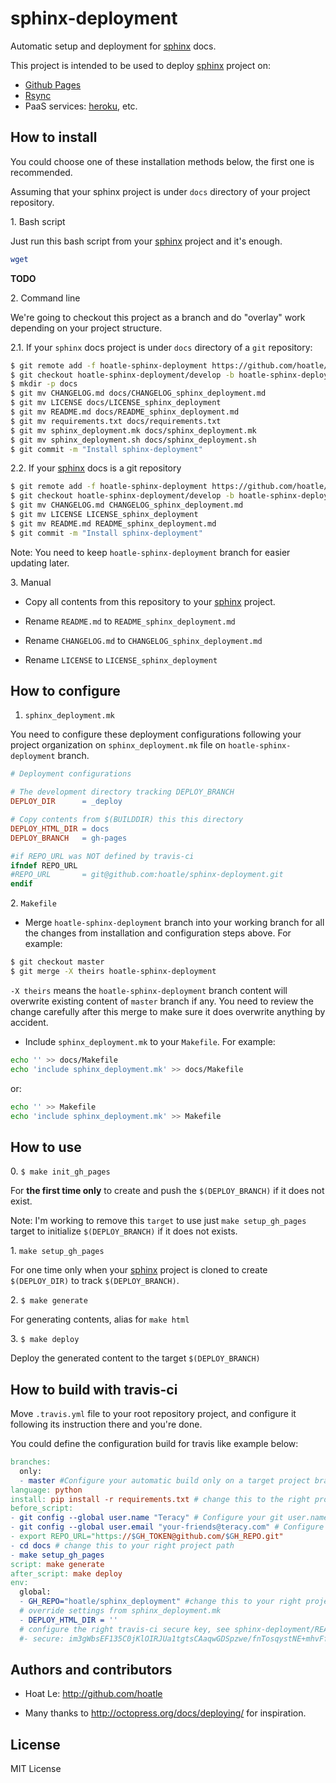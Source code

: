 sphinx-deployment
=================

Automatic setup and deployment for [sphinx][] docs.

This project is intended to be used to deploy [sphinx][] project on:

- [Github Pages](https://help.github.com/categories/20/articles)
- [Rsync](http://en.wikipedia.org/wiki/Rsync)
- PaaS services: [heroku](http://heroku.com/), etc.

How to install
---------------

You could choose one of these installation methods below, the first one is recommended.

Assuming that your sphinx project is under `docs` directory of your project repository.

1\. Bash script

Just run this bash script from your [sphinx][] project and it's enough.

``` bash
wget
```
**TODO**

2\. Command line

We're going to checkout this project as a branch and do "overlay" work depending on your project
structure.

2.1. If your `sphinx` docs project is under `docs` directory of a `git` repository:

``` bash
$ git remote add -f hoatle-sphinx-deployment https://github.com/hoatle/sphinx-deployment.git
$ git checkout hoatle-sphinx-deployment/develop -b hoatle-sphinx-deployment
$ mkdir -p docs
$ git mv CHANGELOG.md docs/CHANGELOG_sphinx_deployment.md
$ git mv LICENSE docs/LICENSE_sphinx_deployment
$ git mv README.md docs/README_sphinx_deployment.md
$ git mv requirements.txt docs/requirements.txt
$ git mv sphinx_deployment.mk docs/sphinx_deployment.mk
$ git mv sphinx_deployment.sh docs/sphinx_deployment.sh
$ git commit -m "Install sphinx-deployment"
```

2.2. If your [sphinx][] docs is a git repository

``` bash
$ git remote add -f hoatle-sphinx-deployment https://github.com/hoatle/sphinx-deployment.git
$ git checkout hoatle-sphinx-deployment/develop -b hoatle-sphinx-deployment
$ git mv CHANGELOG.md CHANGELOG_sphinx_deployment.md
$ git mv LICENSE LICENSE_sphinx_deployment
$ git mv README.md README_sphinx_deployment.md
$ git commit -m "Install sphinx-deployment"
```

Note: You need to keep `hoatle-sphinx-deployment` branch for easier updating later.

3\. Manual

- Copy all contents from this repository to your [sphinx][] project.

- Rename `README.md` to `README_sphinx_deployment.md`

- Rename `CHANGELOG.md` to `CHANGELOG_sphinx_deployment.md`

- Rename `LICENSE` to `LICENSE_sphinx_deployment`

How to configure
----------------

1. `sphinx_deployment.mk`

You need to configure these deployment configurations following your project organization on
`sphinx_deployment.mk` file on `hoatle-sphinx-deployment` branch.

``` Makefile
# Deployment configurations

# The development directory tracking DEPLOY_BRANCH
DEPLOY_DIR      = _deploy

# Copy contents from $(BUILDDIR) this this directory
DEPLOY_HTML_DIR = docs
DEPLOY_BRANCH   = gh-pages

#if REPO_URL was NOT defined by travis-ci
ifndef REPO_URL
#REPO_URL       = git@github.com:hoatle/sphinx-deployment.git
endif
```

2\. `Makefile`

- Merge `hoatle-sphinx-deployment` branch into your working branch for all the changes from
installation and configuration steps above. For example:

``` bash
$ git checkout master
$ git merge -X theirs hoatle-sphinx-deployment
```

`-X theirs` means the `hoatle-sphinx-deployment` branch content will overwrite existing content of
`master` branch if any. You need to review the change carefully after this merge to make sure it
does overwrite anything by accident.

- Include `sphinx_deployment.mk` to your `Makefile`. For example:

``` bash
echo '' >> docs/Makefile
echo 'include sphinx_deployment.mk' >> docs/Makefile
```

or:

``` bash
echo '' >> Makefile
echo 'include sphinx_deployment.mk' >> Makefile
```

How to use
----------

0\. `$ make init_gh_pages`

For **the first time only** to create and push the `$(DEPLOY_BRANCH)` if it does not exist.

Note: I'm working to remove this `target` to use just `make setup_gh_pages` target to initialize
`$(DEPLOY_BRANCH)` if it does not exists.

1\. `make setup_gh_pages`

For one time only when your [sphinx][] project is cloned to create `$(DEPLOY_DIR)` to track
`$(DEPLOY_BRANCH)`.

2\. `$ make generate`

For generating contents, alias for `make html`

3\. `$ make deploy`

Deploy the generated content to the target `$(DEPLOY_BRANCH)`


How to build with travis-ci
---------------------------

Move `.travis.yml` file to your root repository project, and configure it following its
instruction there and you're done.

You could define the configuration build for travis like example below:

``` Makefile
branches:
  only:
  - master #Configure your automatic build only on a target project branch when there is a push
language: python
install: pip install -r requirements.txt # change this to the right project path
before_script:
- git config --global user.name "Teracy" # Configure your git user.name here
- git config --global user.email "your-friends@teracy.com" # Configure your git user.email here
- export REPO_URL="https://$GH_TOKEN@github.com/$GH_REPO.git"
- cd docs # change this to your right project path
- make setup_gh_pages
script: make generate
after_script: make deploy
env:
  global:
  - GH_REPO="hoatle/sphinx_deployment" #change this to your right project
  # override settings from sphinx_deployment.mk
  - DEPLOY_HTML_DIR = ''
  # configure the right travis-ci secure key, see sphinx-deployment/README for more details
  #- secure: im3gWbsEF135C0jKlOIRJUa1tgtsCAaqwGDSpzwe/fnTosqystNE+mhvFfERmy1K4qRg0cbRYGd8L6pP/V7RR3GMqFX4h5wexZeKsCN895S0d7QIWUmw2yJ3+mvk/g+E6q56tORzhKzKVRef5VWkk84EOKrZ/KIeoVpKVAlVR1s=

```


Authors and contributors
------------------------

- Hoat Le: http://github.com/hoatle

- Many thanks to http://octopress.org/docs/deploying/ for inspiration.

License
-------

MIT License


[sphinx]: http://sphinx-doc.org
